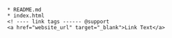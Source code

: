 <!DOCTYPE html>
<html>
<head>
	<title>SecOpsOVL/IOC</title>
</head>
<body>
  
    * README.md
    * index.html
    <! ---- link tags ------ @support
	<a href="website_url" target="_blank">Link Text</a>
</body>
</html>
